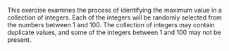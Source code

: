 This exercise examines the process of identifying the maximum value in a collection of integers. Each of the integers will be randomly selected from the numbers between 1 and 100. The collection of integers may contain duplicate values, and some of the
integers between 1 and 100 may not be present.